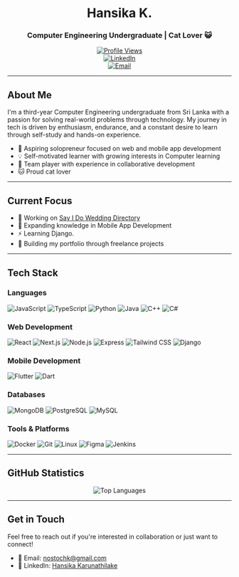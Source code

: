 <div align="center">
  
# Hansika K.
### Computer Engineering Undergraduate | Cat Lover 😺

[![Profile Views](https://komarev.com/ghpvc/?username=nostoc&label=Profile%20views&color=0e75b6&style=flat)](https://github.com/nostoc)  
[![LinkedIn](https://img.shields.io/badge/LinkedIn-Connect-blue)](https://linkedin.com/in/hansika-karunathilake)  
[![Email](https://img.shields.io/badge/Email-Contact-red)](mailto:nostochk@gmail.com)  

</div>

---

## About Me  

I'm a third-year Computer Engineering undergraduate from Sri Lanka with a passion for solving real-world problems through technology. My journey in tech is driven by enthusiasm, endurance, and a constant desire to learn through self-study and hands-on experience.  

- 🚀 Aspiring solopreneur focused on web and mobile app development  
- 💡 Self-motivated learner with growing interests in Computer  learning  
- 🤝 Team player with experience in collaborative development  
- 🐱 Proud cat lover 

---

## Current Focus  

- 🔭 Working on [Say I Do Wedding Directory](https://github.com/nostoc/wedding-directory)  
- 📱 Expanding knowledge in Mobile App Development
- ⚡ Learning Django. 
- 🌟 Building my portfolio through freelance projects  

---

## Tech Stack  

### Languages  
![JavaScript](https://img.shields.io/badge/-JavaScript-F7DF1E?style=flat-square&logo=javascript&logoColor=black)  ![TypeScript](https://img.shields.io/badge/-TypeScript-3178C6?style=flat-square&logo=typescript&logoColor=white)  ![Python](https://img.shields.io/badge/-Python-3776AB?style=flat-square&logo=python&logoColor=white)  ![Java](https://img.shields.io/badge/-Java-007396?style=flat-square&logo=java&logoColor=white)  ![C++](https://img.shields.io/badge/-C++-00599C?style=flat-square&logo=c%2B%2B&logoColor=white)  ![C#](https://img.shields.io/badge/-C%23-239120?style=flat-square&logo=c-sharp&logoColor=white)  

### Web Development  
![React](https://img.shields.io/badge/-React-61DAFB?style=flat-square&logo=react&logoColor=black)  ![Next.js](https://img.shields.io/badge/-Next.js-000000?style=flat-square&logo=next.js&logoColor=white)  ![Node.js](https://img.shields.io/badge/-Node.js-339933?style=flat-square&logo=node.js&logoColor=white)  ![Express](https://img.shields.io/badge/-Express-000000?style=flat-square&logo=express&logoColor=white)  ![Tailwind CSS](https://img.shields.io/badge/-Tailwind_CSS-38B2AC?style=flat-square&logo=tailwind-css&logoColor=white)  ![Django](https://img.shields.io/badge/-Django-38B2AC?style=flat-square&logo=django&logoColor=white)  


### Mobile Development  
![Flutter](https://img.shields.io/badge/-Flutter-02569B?style=flat-square&logo=flutter&logoColor=white)  ![Dart](https://img.shields.io/badge/-Dart-0175C2?style=flat-square&logo=dart&logoColor=white)  

### Databases  
![MongoDB](https://img.shields.io/badge/-MongoDB-47A248?style=flat-square&logo=mongodb&logoColor=white)  ![PostgreSQL](https://img.shields.io/badge/-PostgreSQL-336791?style=flat-square&logo=postgresql&logoColor=white)  ![MySQL](https://img.shields.io/badge/-MySQL-4479A1?style=flat-square&logo=mysql&logoColor=white)  

### Tools & Platforms  
![Docker](https://img.shields.io/badge/-Docker-2496ED?style=flat-square&logo=docker&logoColor=white)  ![Git](https://img.shields.io/badge/-Git-F05032?style=flat-square&logo=git&logoColor=white)  ![Linux](https://img.shields.io/badge/-Linux-FCC624?style=flat-square&logo=linux&logoColor=black)  ![Figma](https://img.shields.io/badge/-Figma-F24E1E?style=flat-square&logo=figma&logoColor=white)  ![Jenkins](https://img.shields.io/badge/-Jenkins-F24E1E?style=flat-square&logo=jenkins&logoColor=black)

---

## GitHub Statistics  

<div align="center">

  ![Top Languages](https://github-readme-stats.vercel.app/api/top-langs/?username=nostoc&layout=compact&theme=transparent&hide_border=true&card_width=400)

</div>

---

## Get in Touch  

Feel free to reach out if you're interested in collaboration or just want to connect!  

- 📧 Email: [nostochk@gmail.com](mailto:nostochk@gmail.com)  
- 💼 LinkedIn: [Hansika Karunathilake](https://linkedin.com/in/hansika-karunathilake)  

